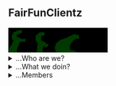## FairFunClientz

<img src="https://raw.githubusercontent.com/FairFunClientz/.github/main/profile/FFC_banner.png">

<details>
 <summary>...Who are we?</summary>
 
> We are minecraft hack client developers

</details>

<details>
 <summary>...What we doin?</summary>
 
> We make hack clients for minecraft 1.12.2

</details>

<details>
 <summary>...Members</summary>
 
> ferderplays
 
> v390n1ck

</details>

<!--

**Here are some ideas to get you started:**

🙋‍♀️ A short introduction - what is your organization all about?
🌈 Contribution guidelines - how can the community get involved?
👩‍💻 Useful resources - where can the community find your docs? Is there anything else the community should know?
🍿 Fun facts - what does your team eat for breakfast?
🧙 Remember, you can do mighty things with the power of [Markdown](https://docs.github.com/github/writing-on-github/getting-started-with-writing-and-formatting-on-github/basic-writing-and-formatting-syntax)
-->
